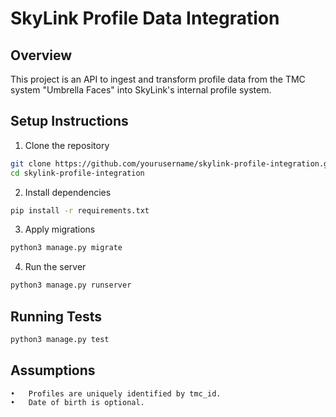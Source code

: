 # SkyLink Profile Data Integration

## Overview
This project is an API to ingest and transform profile data from the TMC system "Umbrella Faces" into SkyLink's internal profile system.

## Setup Instructions
1. Clone the repository
```bash
git clone https://github.com/yourusername/skylink-profile-integration.git
cd skylink-profile-integration
```

2. Install dependencies
```bash
pip install -r requirements.txt
```

3.	Apply migrations
```bash
python3 manage.py migrate
```

4.	Run the server
```bash
python3 manage.py runserver
```



## Running Tests
```bash
python3 manage.py test
```


## Assumptions
	•	Profiles are uniquely identified by tmc_id.
	•	Date of birth is optional.